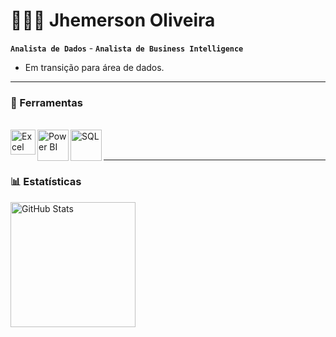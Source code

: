 
# 👨🏻‍💻 Jhemerson Oliveira

**`Analista de Dados`**  -  **`Analista de Business Intelligence`**

- Em transição para área de dados.

---

### 🔨 Ferramentas

<br>

<div>
      <img 
          align="left"
          alt="Excel"
          title="Excel"
          width="40 px"
          style="padding-right: 10 px;"
          src="https://github.com/user-attachments/assets/f8d6d897-432b-48e1-ab66-c5c9476388bc" /> 
</div> 

<div> 
      <img 
          align="left"
          alt="Power BI"
          title="Power BI"
          width="50 px"
          style="padding-right: 10 px;"
          src="https://github.com/user-attachments/assets/8c7adc5c-0d98-4f66-ac54-27abb52f912d" />
  </div> 

  <div> 
      <img 
          align="left"
          alt="SQL"
          title="SQL"
          width="50 px"
          style="padding-right: 10 px;"
          src="https://github.com/user-attachments/assets/105f704e-f392-41a6-b783-ed3fe4cf6a7b" />
  </div>

  <br>
  <br>

  
  ---
  
### 📊 Estatísticas

<p>
  <img 
    align="left" 
    alt="GitHub Stats" 
    height="200" 
    style="padding-right: 10px;" 
    src="https://github-readme-stats.vercel.app/api?username=jhemeerson&show_icons=true&theme=tokyonight&include_all_commits=true&locale=pt-br" 
  />



</p>


